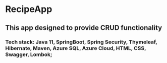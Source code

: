 # RecipeApp

## This app designed to provide CRUD functionality
### Tech stack: Java 11, SpringBoot, Spring Security, Thymeleaf, Hibernate, Maven, Azure SQL, Azure Cloud, HTML, CSS, Swagger, Lombok;
